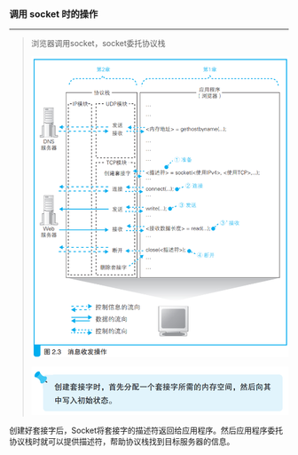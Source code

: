 ### 调用 socket 时的操作

---

> 浏览器调用socket，socket委托协议栈
>
> ![消息收发](img/image30.png)
>
> ![小贴士](img/image31.png)

创建好套接字后，Socket将套接字的描述符返回给应用程序。然后应用程序委托协议栈时就可以提供描述符，帮助协议栈找到目标服务器的信息。

